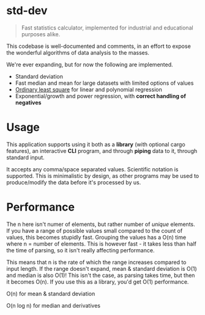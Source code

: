 # std-dev

> Fast statistics calculator, implemented for industrial and educational purposes alike.

This codebase is well-documented and comments, in an effort to expose the wonderful algorithms of data analysis to the masses.

We're ever expanding, but for now the following are implemented.

- Standard deviation
- Fast median and mean for large datasets with limited options of values
- [Ordinary least square](https://en.wikipedia.org/wiki/Ordinary_least_squares) for linear and polynomial regression
- Exponential/growth and power regression, with **correct handling of negatives**

# Usage

This application supports using it both as a **library** (with optional cargo features),
an interactive **CLI** program, and through **piping** data to it, through standard input.

It accepts any comma/space separated values. Scientific notation is supported.
This is minimalistic by design, as other programs may be used to produce/modify the data before it's processed by us.

# Performance

The n here isn't numer of elements, but rather number of *unique* elements.
If you have a range of possible values small compared to the count of values, this becomes stupidly fast.
Grouping the values has a O(n) time where n = number of elements. This is however fast - it takes less than half the time of parsing, so it isn't really affecting performance.

This means that n is the rate of which the range increases compared to input length. If the range doesn't expand, mean & standard deviation is O(1) and median is also O(1)! This isn't the case, as parsing takes time, but then it becomes O(n). If you use this as a library, you'd get O(1) performance.

O(n) for mean & standard deviation

O(n log n) for median and derivatives
